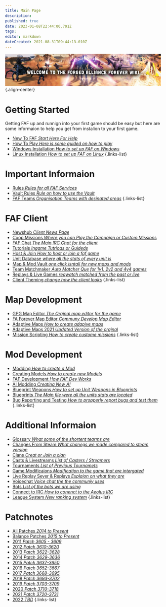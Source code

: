 ```yaml
---
title: Main Page
description: 
published: true
date: 2023-01-08T22:44:00.791Z
tags: 
editor: markdown
dateCreated: 2021-08-31T09:44:13.010Z
---
```


![wiki-banner.jpg](/wiki-banner.jpg){.align-center}

# Getting Started
Getting FAF up and runnign into your first game should be easy but here are some informaion to help you get from instalion to your first game.

- [New To FAF *Start Here For Help*](https://wiki.faforever.com/en/New-To-FAF)
- [How To Play *Here is some guided on how to play*](https://wiki.faforever.com/en/Learning-SupCom)
- [Windows Installation *How to set up FAF on Windows*](https://wiki.faforever.com/en/Learning-SupCom)
- [Linux Installation *How to set up FAF on Linux*](https://wiki.faforever.com/en/Learning-SupCom)
{.links-list}


# Important Informaion

- [Rules *Rules for all FAF Services*](https://wiki.faforever.com/en/FAF-Rules)
- [Vault Rules *Rule on how to use the Vault*](https://wiki.faforever.com/en/Vault-Rules)
- [FAF Teams *Organisation Teams with desinated areas*](https://wiki.faforever.com/en/FAF-Teams)
{.links-list}

# FAF Client

- [Newshub *Client News Page*](https://wiki.faforever.com/en/NewsHub)
- [Coop Missions *Where you can Play the Campaign or Custom Missions*](https://wiki.faforever.com/en/Coop-Missions)
- [FAF Chat *The Main IRC Chat for the client*](https://wiki.faforever.com/en/FAF-chat)
- [Tutorials *Ingame Tutrioas or Guideds*](https://wiki.faforever.com/en/Tutorials)
- [Host & Join *How to host or join a faf game*](https://wiki.faforever.com/en/Host-and-join-games)
- [Unit Database *where all the stats of every unit is*](https://wiki.faforever.com/en/Unit-Database)
- [Map & Mod Vault *one click isntall for new maps and mods*](https://wiki.faforever.com/en/Map-&-Mod-Vault)
- [Team Matchmaker *Auto Matcher Que for 1v1, 2v2 and 4v4 games*](https://wiki.faforever.com/en/tmm)
- [Replays & Live Games *reqwatch matched from the past or live*](https://wiki.faforever.com/en/Replays-&-Live-Games)
- [Client Theming *change how the client looks*](https://wiki.faforever.com/en/Theming)
{.links-list}


# Map Development

- [GPG Map Editor *The Orginal map editor for the game*](https://wiki.faforever.com/en/GPG-Map-Editor)
- [FA Forever Map Editor *Communy Develop Map Editor*](https://wiki.faforever.com/en/FA-Forever-Map-Editor)
- [Adaptive Maps *How to create adapive maps*](https://wiki.faforever.com/en/Adaptive-Maps)
- [Adaptive Maps 2021 *Updated Version of the orginal*](https://wiki.faforever.com/en/map-development/Adaptive-Mapping-2021)
- [Mission Scripting *How to create custome missions*](https://wiki.faforever.com/en/Mission-Scripting)
{.links-list}


# Mod Development

- [Modding *How to create a Mod*](https://wiki.faforever.com/en/Modding)
- [Creating Models *How to create new Models*](https://wiki.faforever.com/en/Creating-models)
- [FAF Development *How FAF Dev Works*](https://wiki.faforever.com/en/FAF-Development)
- [AI Modding *Creating New AI*](https://wiki.faforever.com/en/AI-Modding)
- [Blueprint Weapons *How to set up Unit Weapons in Blueprints*](https://wiki.faforever.com/en/Blueprints/Weapon)
- [Blueprints *The Main file were all the units stats are located*](https://wiki.faforever.com/en/Blueprints)
- [Bug Reporting and Testing *How to propperly report bugs and test them*](https://wiki.faforever.com/en/Bug-Reporting-and-Testing)
{.links-list}

# Additional Informaion

- [Glossary *What some of the shortent tearms are*](https://wiki.faforever.com/en/Glossary)
- [Changes From Steam *What chanegs we made compared to steam version*](https://wiki.faforever.com/en/Changes-from-steam)
- [Clans *Creat or Join a clan*](https://wiki.faforever.com/en/Clans)
- [Casts & Livestreams *List of Casters / Streamers*](https://wiki.faforever.com/en/Casts&Livestreams)
- [Tournaments *List of Previous Tournamets*](https://wiki.faforever.com/en/Tournaments)
- [Game Modificaions *Modification to the game that are intergated*](https://wiki.faforever.com/en/Game-Modifications-(Mods))
- [Live Replay Sever & Replays *Explaion on what they are*](https://wiki.faforever.com/en/LiveReplay-server-and-replays)
- [Voicechat *Voice chat the the communiy uses*](https://wiki.faforever.com/en/Voicechat-(Discord))
- [Bots *List of the bots we are using*](https://wiki.faforever.com/en/Bots)
- [Connect to IRC *How to conenct to the Aeolus IRC*](https://wiki.faforever.com/en/Chat-IRC-server)
- [League System *New ranking system*](https://wiki.faforever.com/en/league-system)
{.links-list}

# Patchnotes

- [All Patches *2014 to Present*](https://github.com/FAForever/fa/releases)
- [Balance Patches *2015 to Present*](http://patchnotes.faforever.com/)
- [2011 *Patch 3605 - 3609*](https://wiki.faforever.com/en/patches/Game-&-Balance-Patchnotes-2011)
- [2012 *Patch 3610-3620*](https://wiki.faforever.com/en/patches/Game-&-Balance-Patchnotes-2012)
- [2013 *Patch 3622-3628*](https://wiki.faforever.com/en/patches/Game-&-Balance-Patchnotes-2013)
- [2014 *Patch 3629-3636*](https://wiki.faforever.com/en/patches/Game-&-Balance-Patchnotes-2014)
- [2015 *Patch 3637-3650*](https://wiki.faforever.com/en/patches/Game-&-Balance-Patchnotes-2015)
- [2016 *Patch 3652-3667*](https://wiki.faforever.com/en/patches/Game-&-Balance-Patchnotes-2016)
- [2017 *Patch 3668-3695*](https://wiki.faforever.com/en/patches/Game-&-Balance-Patchnotes-2017)
- [2018 *Patch 3693-3702*](https://wiki.faforever.com/en/patches/Game-&-Balance-Patchnotes-2018)
- [2019 *Patch 3703-3709*](https://wiki.faforever.com/en/patches/Game-&-Balance-Patchnotes-2019)
- [2020 *Patch 3710-3718*](https://wiki.faforever.com/en/patches/Game-&-Balance-Patchnotes-2020)
- [2021 *Patch 3720-3731*](https://wiki.faforever.com/en/patches/Game-&-Balance-Patchnotes-2021)
- [2022 *TBD*](https://wiki.faforever.com/en/patches/Game-&-Balance-Patchnotes-2022)
{.links-list}